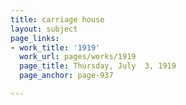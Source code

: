```yaml
---
title: carriage house
layout: subject
page_links:
- work_title: '1919'
  work_url: pages/works/1919
  page_title: Thursday, July  3, 1919
  page_anchor: page-937

---
```

